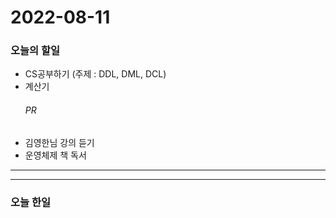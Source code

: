 2022-08-11
==========

### 오늘의 할일
* CS공부하기 (주제 : DDL, DML, DCL)
* 계산기
  ###### PR
* 김영한님 강의 듣기
* 운영체제 책 독서

<hr/>
<hr/>

### 오늘 한일
